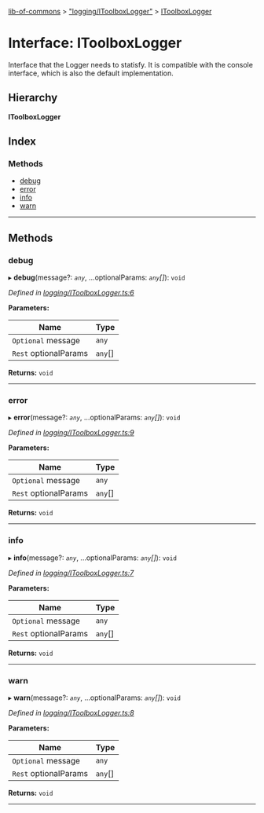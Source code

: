 [lib-of-commons](../README.md) > ["logging/IToolboxLogger"](../modules/_logging_itoolboxlogger_.md) > [IToolboxLogger](../interfaces/_logging_itoolboxlogger_.itoolboxlogger.md)

# Interface: IToolboxLogger

Interface that the Logger needs to statisfy. It is compatible with the console interface, which is also the default implementation.

## Hierarchy

**IToolboxLogger**

## Index

### Methods

* [debug](_logging_itoolboxlogger_.itoolboxlogger.md#debug)
* [error](_logging_itoolboxlogger_.itoolboxlogger.md#error)
* [info](_logging_itoolboxlogger_.itoolboxlogger.md#info)
* [warn](_logging_itoolboxlogger_.itoolboxlogger.md#warn)

---

## Methods

<a id="debug"></a>

###  debug

▸ **debug**(message?: *`any`*, ...optionalParams: *`any`[]*): `void`

*Defined in [logging/IToolboxLogger.ts:6](https://github.com/Templum/Project-Toolbox/blob/0839fcc/lib/logging/IToolboxLogger.ts#L6)*

**Parameters:**

| Name | Type |
| ------ | ------ |
| `Optional` message | `any` |
| `Rest` optionalParams | `any`[] |

**Returns:** `void`

___
<a id="error"></a>

###  error

▸ **error**(message?: *`any`*, ...optionalParams: *`any`[]*): `void`

*Defined in [logging/IToolboxLogger.ts:9](https://github.com/Templum/Project-Toolbox/blob/0839fcc/lib/logging/IToolboxLogger.ts#L9)*

**Parameters:**

| Name | Type |
| ------ | ------ |
| `Optional` message | `any` |
| `Rest` optionalParams | `any`[] |

**Returns:** `void`

___
<a id="info"></a>

###  info

▸ **info**(message?: *`any`*, ...optionalParams: *`any`[]*): `void`

*Defined in [logging/IToolboxLogger.ts:7](https://github.com/Templum/Project-Toolbox/blob/0839fcc/lib/logging/IToolboxLogger.ts#L7)*

**Parameters:**

| Name | Type |
| ------ | ------ |
| `Optional` message | `any` |
| `Rest` optionalParams | `any`[] |

**Returns:** `void`

___
<a id="warn"></a>

###  warn

▸ **warn**(message?: *`any`*, ...optionalParams: *`any`[]*): `void`

*Defined in [logging/IToolboxLogger.ts:8](https://github.com/Templum/Project-Toolbox/blob/0839fcc/lib/logging/IToolboxLogger.ts#L8)*

**Parameters:**

| Name | Type |
| ------ | ------ |
| `Optional` message | `any` |
| `Rest` optionalParams | `any`[] |

**Returns:** `void`

___

